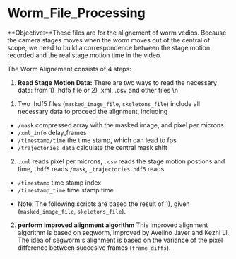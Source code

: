 # Worm_File_Processing 

**Objective:**These files are for the alignement of worm vedios. Because the camera stages moves when the worm moves out of the central of scope, we need to build a correspondence between the stage motion recorded and the real stage motion time in the video.

The Worm Alignement consists of 4 steps:

1. **Read Stage Motion Data:** There are two ways to read the necessary data: from 1) .hdf5 file or 2) .xml, .csv and other files \n
1) Two .hdf5 files (`masked_image_file`, `skeletons_file`) include all necessary data to proceed the alignment, including
  - `/mask` compressed array with the masked image, and pixel per microns.
  - `/xml_info` delay_frames
  - `/timestamp/time` the time stamp, which can lead to fps
  - `/trajectories_data` calculate the central mask shift
  
2) `.xml` reads pixel per microns, `.csv` reads the stage motion postions and time, `.hdf5` reads `/mask`, `_trajectories.hdf5` reads
  - `/timestamp`  time stamp index
  - `/timestamp_time`  time stamp time

* Note: The following scripts are based the result of 1), given (`masked_image_file`, `skeletons_file`).

2. **perform improved alignment algorithm** This improved alignment algorithm is based on segworm, improved by Avelino Javer and Kezhi Li. The idea of segworm's alignment is based on the variance of the pixel difference between succesive frames (`frame_diffs`).  





